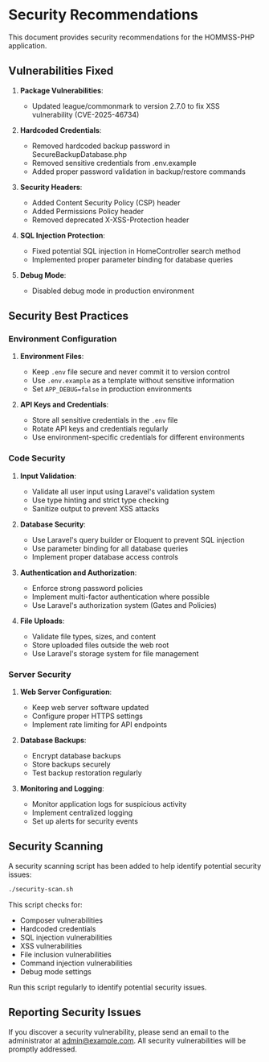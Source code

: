 # Security Recommendations

This document provides security recommendations for the HOMMSS-PHP application.

## Vulnerabilities Fixed

1. **Package Vulnerabilities**:
   - Updated league/commonmark to version 2.7.0 to fix XSS vulnerability (CVE-2025-46734)

2. **Hardcoded Credentials**:
   - Removed hardcoded backup password in SecureBackupDatabase.php
   - Removed sensitive credentials from .env.example
   - Added proper password validation in backup/restore commands

3. **Security Headers**:
   - Added Content Security Policy (CSP) header
   - Added Permissions Policy header
   - Removed deprecated X-XSS-Protection header

4. **SQL Injection Protection**:
   - Fixed potential SQL injection in HomeController search method
   - Implemented proper parameter binding for database queries

5. **Debug Mode**:
   - Disabled debug mode in production environment

## Security Best Practices

### Environment Configuration

1. **Environment Files**:
   - Keep `.env` file secure and never commit it to version control
   - Use `.env.example` as a template without sensitive information
   - Set `APP_DEBUG=false` in production environments

2. **API Keys and Credentials**:
   - Store all sensitive credentials in the `.env` file
   - Rotate API keys and credentials regularly
   - Use environment-specific credentials for different environments

### Code Security

1. **Input Validation**:
   - Validate all user input using Laravel's validation system
   - Use type hinting and strict type checking
   - Sanitize output to prevent XSS attacks

2. **Database Security**:
   - Use Laravel's query builder or Eloquent to prevent SQL injection
   - Use parameter binding for all database queries
   - Implement proper database access controls

3. **Authentication and Authorization**:
   - Enforce strong password policies
   - Implement multi-factor authentication where possible
   - Use Laravel's authorization system (Gates and Policies)

4. **File Uploads**:
   - Validate file types, sizes, and content
   - Store uploaded files outside the web root
   - Use Laravel's storage system for file management

### Server Security

1. **Web Server Configuration**:
   - Keep web server software updated
   - Configure proper HTTPS settings
   - Implement rate limiting for API endpoints

2. **Database Backups**:
   - Encrypt database backups
   - Store backups securely
   - Test backup restoration regularly

3. **Monitoring and Logging**:
   - Monitor application logs for suspicious activity
   - Implement centralized logging
   - Set up alerts for security events

## Security Scanning

A security scanning script has been added to help identify potential security issues:

```bash
./security-scan.sh
```

This script checks for:
- Composer vulnerabilities
- Hardcoded credentials
- SQL injection vulnerabilities
- XSS vulnerabilities
- File inclusion vulnerabilities
- Command injection vulnerabilities
- Debug mode settings

Run this script regularly to identify potential security issues.

## Reporting Security Issues

If you discover a security vulnerability, please send an email to the administrator at [admin@example.com](mailto:admin@example.com). All security vulnerabilities will be promptly addressed.

